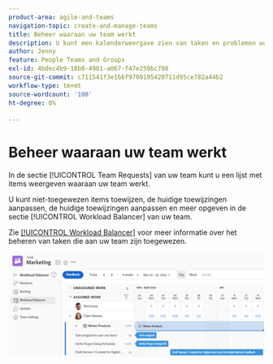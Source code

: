 ```yaml
---
product-area: agile-and-teams
navigation-topic: create-and-manage-teams
title: Beheer waaraan uw team werkt
description: U kunt een kalenderweergave zien van taken en problemen waaraan uw team momenteel werkt. U kunt niet-toegewezen items toewijzen, huidige toewijzingen aanpassen, huidige toewijzingen aanpassen en meer.
author: Jenny
feature: People Teams and Groups
exl-id: 4bdec4b9-18b0-4981-a067-f47e259bc708
source-git-commit: c711541f3e166f9700195420711d95ce782a44b2
workflow-type: tm+mt
source-wordcount: '100'
ht-degree: 0%

---
```


# Beheer waaraan uw team werkt

In de sectie [!UICONTROL Team Requests] van uw team kunt u een lijst met items weergeven waaraan uw team werkt.

U kunt niet-toegewezen items toewijzen, de huidige toewijzingen aanpassen, de huidige toewijzingen aanpassen en meer opgeven in de sectie [!UICONTROL Workload Balancer] van uw team.

Zie [[!UICONTROL Workload Balancer]](../../resource-mgmt/workload-balancer/assign-work-in-workload-balancer.md) voor meer informatie over het beheren van taken die aan uw team zijn toegewezen.

![ pagina van het Team die de Balancer van de Werkbelasting toont ](assets/team-page-workload-balancer.png)

